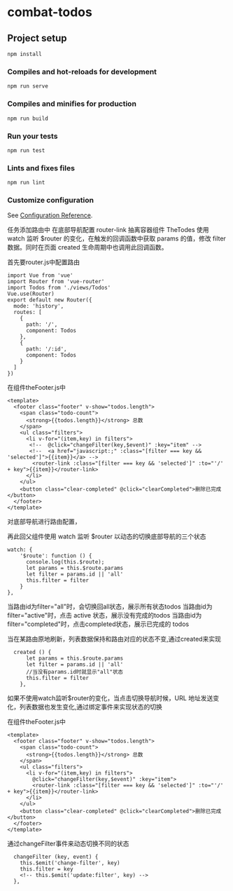 # combat-todos

## Project setup
```
npm install
```

### Compiles and hot-reloads for development
```
npm run serve
```

### Compiles and minifies for production
```
npm run build
```

### Run your tests
```
npm run test
```

### Lints and fixes files
```
npm run lint
```

### Customize configuration
See [Configuration Reference](https://cli.vuejs.org/config/).



任务添加路由中
在底部导航配置 router-link
抽离容器组件 TheTodes 使用 watch 监听 $router 的变化，在触发的回调函数中获取 params 的值，修改 filter 数据。同时在页面 created 生命周期中也调用此回调函数。

首先要router.js中配置路由

    import Vue from 'vue'
    import Router from 'vue-router'
    import Todos from './views/Todos'
    Vue.use(Router)
    export default new Router({
      mode: 'history',
      routes: [
        {
          path: '/',
          component: Todos
        },
        {
          path: '/:id',
          component: Todos
        }
      ]
    })

在组件theFooter.js中

    <template>
      <footer class="footer" v-show="todos.length">
        <span class="todo-count">
          <strong>{{todos.length}}</strong> 总数
        </span>
        <ul class="filters">
          <li v-for="(item,key) in filters">
           <!--  @click="changeFilter(key,$event)" :key="item" -->
           <!--  <a href="javascript:;" :class="[filter === key && 'selected']">{{item}}</a> -->
            <router-link :class="[filter === key && 'selected']" :to="'/' + key">{{item}}</router-link>
          </li>
        </ul>
        <button class="clear-completed" @click="clearCompleted">删除已完成</button>
      </footer>
    </template>

对底部导航进行路由配置，

再此回父组件使用 watch 监听 $router 以动态的切换底部导航的三个状态

    watch: {
        '$route': function () {
          console.log(this.$route);
          let params = this.$route.params
          let filter = params.id || 'all'
          this.filter = filter
        }
    },
当路由id为filter="all"时，会切换回all状态，展示所有状态todos
当路由id为filter="active"时，点击 active 状态，展示没有完成的todos 
当路由id为filter="completed"时，点击completed状态，展示已完成的
todos

当在某路由原地刷新，列表数据保持和路由对应的状态不变,通过created来实现

      created () {
          let params = this.$route.params
          let filter = params.id || 'all'
          //当没有params.id时就显示"all"状态
          this.filter = filter
        },

如果不使用watch监听$router的变化，当点击切换导航时候，URL 地址发送变化，列表数据也发生变化,通过绑定事件来实现状态的切换

在组件theFooter.js中

    <template>
      <footer class="footer" v-show="todos.length">
        <span class="todo-count">
          <strong>{{todos.length}}</strong> 总数
        </span>
        <ul class="filters">
          <li v-for="(item,key) in filters">
            @click="changeFilter(key,$event)" :key="item">
            <router-link :class="[filter === key && 'selected']" :to="'/' + key">{{item}}</router-link>
          </li>
        </ul>
        <button class="clear-completed" @click="clearCompleted">删除已完成</button>
      </footer>
    </template>

通过changeFilter事件来动态切换不同的状态

      changeFilter (key, event) {
        this.$emit('change-filter', key)
        this.filter = key
        <!-- this.$emit('update:filter', key) -->
      },

